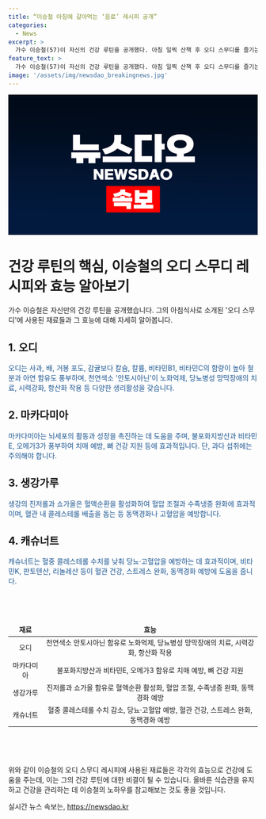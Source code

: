 ```yaml
---
title: “이승철 아침에 갈아먹는 ‘음료’ 레시피 공개”
categories:
  - News
excerpt: >
  가수 이승철(57)이 자신의 건강 루틴을 공개했다. 아침 일찍 산책 후 오디 스무디를 즐기는데, 이는 철분과 아연이 풍부한 오디, 마카다미아, 생강가루, 캐슈너트 등의 재료를 사용한 것으로, 각각 혈액 생성, 뇌 활동 촉진, 항산화 작용, 혈압 및 체온 조절, 콜레스테롤 감소, 혈중 콜레스테롤 수치 감소에 도움을 준다. 또한 변비 예방과 스트레스 완화에도 도움이 된다.
feature_text: >
  가수 이승철(57)이 자신의 건강 루틴을 공개했다. 아침 일찍 산책 후 오디 스무디를 즐기는데, 이는 철분과 아연이 풍부한 오디, 마카다미아, 생강가루, 캐슈너트 등의 재료를 사용한 것으로, 각각 혈액 생성, 뇌 활동 촉진, 항산화 작용, 혈압 및 체온 조절, 콜레스테롤 감소, 혈중 콜레스테롤 수치 감소에 도움을 준다. 또한 변비 예방과 스트레스 완화에도 도움이 된다.
image: '/assets/img/newsdao_breakingnews.jpg'
---
```


<p><img src="/assets/img/newsdao_breakingnews.jpg" alt="koreaapp 속보" /></p>

<h1>건강 루틴의 핵심, 이승철의 오디 스무디 레시피와 효능 알아보기</h1>

<p>가수 이승철은 자신만의 건강 루틴을 공개했습니다. 그의 아침식사로 소개된 '오디 스무디'에 사용된 재료들과 그 효능에 대해 자세히 알아봅니다.</p>

<h2>1. 오디</h2>

<p><span style="color: #1a5490;">오디는 사과, 배, 거봉 포도, 감귤보다 칼슘, 칼륨, 비타민B1, 비타민C의 함량이 높아 철분과 아연 함유도 풍부하며, 천연색소 '안토시아닌'이 노화억제, 당뇨병성 망막장애의 치료, 시력강화, 항산화 작용 등 다양한 생리활성을 갖습니다.</span></p>

<h2>2. 마카다미아</h2>

<p><span style="color: #1a5490;">마카다미아는 뇌세포의 활동과 성장을 촉진하는 데 도움을 주며, 불포화지방산과 비타민E, 오메가3가 풍부하여 치매 예방, 뼈 건강 지원 등에 효과적입니다. 단, 과다 섭취에는 주의해야 합니다.</span></p>

<h2>3. 생강가루</h2>

<p><span style="color: #1a5490;">생강의 진저롤과 쇼가올은 혈액순환을 활성화하여 혈압 조절과 수족냉증 완화에 효과적이며, 혈관 내 콜레스테롤 배출을 돕는 등 동맥경화나 고혈압을 예방합니다.</span></p>

<h2>4. 캐슈너트</h2>

<p><span style="color: #1a5490;">캐슈너트는 혈중 콜레스테롤 수치를 낮춰 당뇨‧고혈압을 예방하는 데 효과적이며, 비타민K, 판토텐산, 리놀레산 등이 혈관 건강, 스트레스 완화, 동맥경화 예방에 도움을 줍니다.</span></p>

<p data-ke-size="size16">&nbsp;</p>

<p data-ke-size="size16">&nbsp;</p>

<table>
<thead>
<tr>
<td style="text-align: center; height: 17px;"><b>재료</b></td>
<td style="text-align: center; height: 17px;"><b>효능</b></td>
</tr>
</thead>
<tbody>
<tr>
<td style="text-align: center; height: 17px;">오디</td>
<td style="text-align: center; height: 17px;">천연색소 안토시아닌 함유로 노화억제, 당뇨병성 망막장애의 치료, 시력강화, 항산화 작용</td>
</tr>
<tr>
<td style="text-align: center; height: 17px;">마카다미아</td>
<td style="text-align: center; height: 17px;">불포화지방산과 비타민E, 오메가3 함유로 치매 예방, 뼈 건강 지원</td>
</tr>
<tr>
<td style="text-align: center; height: 17px;">생강가루</td>
<td style="text-align: center; height: 17px;">진저롤과 쇼가올 함유로 혈액순환 활성화, 혈압 조절, 수족냉증 완화, 동맥경화 예방</td>
</tr>
<tr>
<td style="text-align: center; height: 17px;">캐슈너트</td>
<td style="text-align: center; height: 17px;">혈중 콜레스테롤 수치 감소, 당뇨‧고혈압 예방, 혈관 건강, 스트레스 완화, 동맥경화 예방</td>
</tr>
</tbody>
</table>

<p data-ke-size="size16">&nbsp;</p>

<p data-ke-size="size16">&nbsp;</p>

<p>위와 같이 이승철의 오디 스무디 레시피에 사용된 재료들은 각각의 효능으로 건강에 도움을 주는데, 이는 그의 건강 루틴에 대한 비결이 될 수 있습니다. 올바른 식습관을 유지하고 건강을 관리하는 데 이승철의 노하우를 참고해보는 것도 좋을 것입니다.</p>
실시간 뉴스 속보는, <a href="https://newsdao.kr" rel="dofollow">https://newsdao.kr</a>


